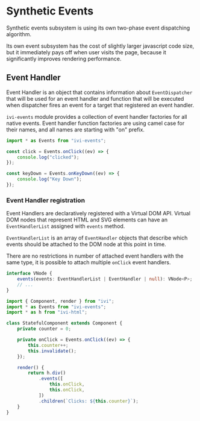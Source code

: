 # Synthetic Events

Synthetic events subsystem is using its own two-phase event dispatching algorithm.

Its own event subsystem has the cost of slightly larger javascript code size, but it immediately pays off when user
visits the page, because it significantly improves rendering performance.

## Event Handler

Event Handler is an object that contains information about `EventDispatcher` that will be used for an event handler
and function that will be executed when dispatcher fires an event for a target that registered an event handler.

`ivi-events` module provides a collection of event handler factories for all native events. Event handler function
factories are using camel case for their names, and all names are starting with "on" prefix.

```ts
import * as Events from "ivi-events";

const click = Events.onClick((ev) => {
    console.log("clicked");
});

const keyDown = Events.onKeyDown((ev) => {
    console.log("Key Down");
});
```

### Event Handler registration

Event Handlers are declaratively registered with a Virtual DOM API. Virtual DOM nodes that represent HTML and SVG
elements can have an `EventHandlerList` assigned with `events` method.

`EventHandlerList` is an array of `EventHandler` objects that describe which events should be attached to the DOM node
at this point in time.

There are no restrictions in number of attached event handlers with the same type, it is possible to attach multiple
`onClick` event handlers.

```ts
interface VNode {
    events(events: EventHandlerList | EventHandler | null): VNode<P>;
    // ...
}
```

```ts
import { Component, render } from "ivi";
import * as Events from "ivi-events";
import * as h from "ivi-html";

class StatefulComponent extends Component {
    private counter = 0;

    private onClick = Events.onClick((ev) => {
        this.counter++;
        this.invalidate();
    });

    render() {
        return h.div()
            .events([
                this.onClick,
                this.onClick,
            ])
            .children(`Clicks: ${this.counter}`);
    }
}
```
